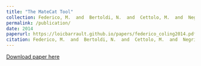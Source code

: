 ```yaml
---
title: "The MateCat Tool"
collection: Federico, M.  and  Bertoldi, N.  and  Cettolo, M.  and  Negri, M.  and  Turchi, M.  and   Trombetti, M.  and  Cattelan, A.  and  Farina, A.  and  Lupinetti, D.  and  Martines, A.  and  Massidda, A.  and  Schwenk, H.  and  Barrault, L.  and  Blain, F.  and  Koehn,  P.  and  Buck, C. and Germann, U.
permalink: /publication/
date: 2014
paperurl: https://loicbarrault.github.io/papers/federico_coling2014.pdf
citation: Federico, M.  and  Bertoldi, N.  and  Cettolo, M.  and  Negri, M.  and  Turchi, M.  and   Trombetti, M.  and  Cattelan, A.  and  Farina, A.  and  Lupinetti, D.  and  Martines, A.  and  Massidda, A.  and  Schwenk, H.  and  Barrault, L.  and  Blain, F.  and  Koehn,  P.  and  Buck, C. and Germann, U. "The MateCat Tool" <i>, Proceedings of COLING 2014, the 25th International Conference on Computational Linguistics: System Demonstrations 
---
```

[Download paper here](https://loicbarrault.github.io/papers/federico_coling2014.pdf)